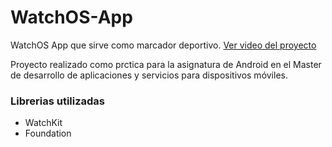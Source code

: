# WatchOS-App
WatchOS App que sirve como marcador deportivo. [Ver video del proyecto](https://mega.nz/#!49RmjCLC!5GterNqSQXCGJ71VlKsJ9l6oxMI8mWBdCEvuj1jjf9U) 

Proyecto realizado como prctica para la asignatura de Android en el Master de desarrollo de aplicaciones y servicios para dispositivos móviles.

### Librerias utilizadas
* WatchKit
* Foundation
